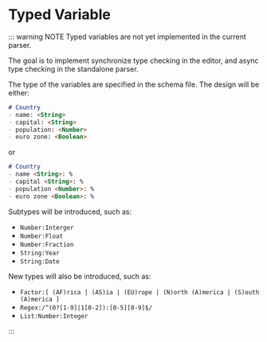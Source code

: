 # Typed Variable

::: warning NOTE
Typed variables are not yet implemented in the current parser.

The goal is to implement synchronize type checking in the editor, and async type checking in the standalone parser.

The type of the variables are specified in the schema file.
The design will be either:
```markdown
# Country
- name: <String>
- capital: <String>
- population: <Number>
- euro zone: <Boolean>
```

or

```markdown
# Country
- name <String>: %
- capital <String>: %
- population <Number>: %
- euro zone <Boolean>: %
```

Subtypes will be introduced, such as:
- `Number:Interger`
- `Number:Float`
- `Number:Fraction`
- `String:Year`
- `String:Date`

New types will also be introduced, such as:
- `Factor:[ (AF)rica | (AS)ia | (EU)rope | (N)orth (A)merica | (S)outh (A)merica ]`
- `Regex:/^(0?[1-9]|1[0-2]):[0-5][0-9]$/`
- `List:Number:Integer`

:::
